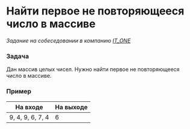 # Найти первое не повторяющееся число в массиве

_Задание на собеседовании в компанию [IT_ONE](https://www.it-one.ru/)_

### Задача

Дан массив целых чисел.
Нужно найти первое не повторяющееся число в массиве.

### Пример

| На входе | На выходе |
|-----------------|-----------|
| 9, 4, 9, 6, 7, 4 | 6         |

